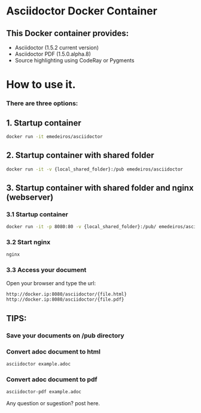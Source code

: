# Asciidoctor Docker Container


## This Docker container provides:

* Asciidoctor (1.5.2 current version)
* Asciidoctor PDF (1.5.0.alpha.8)
* Source highlighting using CodeRay or Pygments

# How to use it. 

### There are three options:

## 1. Startup container

```sh
docker run -it emedeiros/asciidoctor
```

## 2. Startup container with shared folder

```sh
docker run -it -v {local_shared_folder}:/pub emedeiros/asciidoctor
```

## 3. Startup container with shared folder and nginx (webserver)

### 3.1 Startup container

```sh
docker run -it -p 8080:80 -v {local_shared_folder}:/pub/ emedeiros/asciidoctor
```

### 3.2 Start nginx

```sh
nginx
```

### 3.3 Access your document

Open your browser and type the url: 

```sh
http://docker.ip:8080/asciidoctor/{file.html}
http://docker.ip:8080/asciidoctor/{file.pdf}
```


## TIPS:

### Save your documents on /pub directory

### Convert adoc document to html

```sh
asciidoctor example.adoc
```

### Convert adoc document to pdf

```sh
asciidoctor-pdf example.adoc
```

Any question or sugestion? post here.